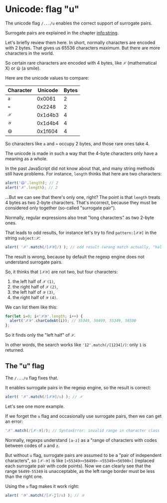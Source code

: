 
# Unicode: flag "u"

The unicode flag `/.../u` enables the correct support of surrogate pairs.

Surrogate pairs are explained in the chapter <info:string>.

Let's briefly review them here. In short, normally characters are encoded with 2 bytes. That gives us 65536 characters maximum. But there are more characters in the world.

So certain rare characters are encoded with 4 bytes, like `𝒳` (mathematical X) or `😄` (a smile).

Here are the unicode values to compare:

| Character  | Unicode | Bytes  |
|------------|---------|--------|
| `a` | 0x0061 |  2 |
| `≈` | 0x2248 |  2 |
|`𝒳`| 0x1d4b3 | 4 |
|`𝒴`| 0x1d4b4 | 4 |
|`😄`| 0x1f604 | 4 |

So characters like `a` and `≈` occupy 2 bytes, and those rare ones take 4.

The unicode is made in such a way that the 4-byte characters only have a meaning as a whole.

In the past JavaScript did not know about that, and many string methods still have problems. For instance, `length` thinks that here are two characters:

```js run
alert('😄'.length); // 2
alert('𝒳'.length); // 2
```

...But we can see that there's only one, right? The point is that `length` treats 4 bytes as two 2-byte characters. That's incorrect, because they must be considered only together (so-called "surrogate pair").

Normally, regular expressions also treat "long characters" as two 2-byte ones.

That leads to odd results, for instance let's try to find `pattern:[𝒳𝒴]` in the string `subject:𝒳`:

```js run
alert( '𝒳'.match(/[𝒳𝒴]/) ); // odd result (wrong match actually, "half-character")
```

The result is wrong, because by default the regexp engine does not understand surrogate pairs.

So, it thinks that `[𝒳𝒴]` are not two, but four characters:
1. the left half of `𝒳` `(1)`,
2. the right half of `𝒳` `(2)`,
3. the left half of `𝒴` `(3)`,
4. the right half of `𝒴` `(4)`.

We can list them like this:

```js run
for(let i=0; i<'𝒳𝒴'.length; i++) {
  alert('𝒳𝒴'.charCodeAt(i)); // 55349, 56499, 55349, 56500
};
```

So it finds only the "left half" of `𝒳`.

In other words, the search works like `'12'.match(/[1234]/)`: only `1` is returned.

## The "u" flag

The `/.../u` flag fixes that.

It enables surrogate pairs in the regexp engine, so the result is correct:

```js run
alert( '𝒳'.match(/[𝒳𝒴]/u) ); // 𝒳
```

Let's see one more example.

If we forget the `u` flag and occasionally use surrogate pairs, then we can get an error:

```js run
'𝒳'.match(/[𝒳-𝒴]/); // SyntaxError: invalid range in character class
```

Normally, regexps understand `[a-z]` as a "range of characters with codes between codes of `a` and `z`.

But without `u` flag, surrogate pairs are assumed to be a "pair of independent characters", so `[𝒳-𝒴]` is like `[<55349><56499>-<55349><56500>]` (replaced each surrogate pair with code points). Now we can clearly see that the range `56499-55349` is unacceptable, as the left range border must be less than the right one.

Using the `u` flag makes it work right:

```js run
alert( '𝒴'.match(/[𝒳-𝒵]/u) ); // 𝒴
```
